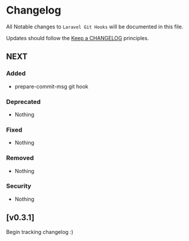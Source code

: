 # Changelog

All Notable changes to `Laravel Git Hooks` will be documented in this file.

Updates should follow the [Keep a CHANGELOG](http://keepachangelog.com/) principles.

## NEXT

### Added
- prepare-commit-msg git hook

### Deprecated
- Nothing

### Fixed
- Nothing

### Removed
- Nothing

### Security
- Nothing

## [v0.3.1]

Begin tracking changelog :)
